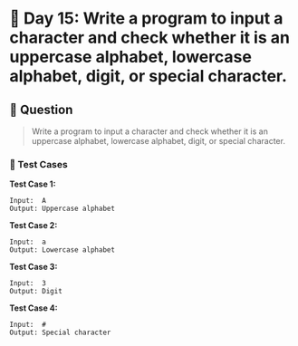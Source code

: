 # 📅 Day 15: Write a program to input a character and check whether it is an uppercase alphabet, lowercase alphabet, digit, or special character.

## 📝 Question

> Write a program to input a character and check whether it is an uppercase alphabet, lowercase alphabet, digit, or special character.

### 🧪 Test Cases

**Test Case 1:**
```
Input:  A
Output: Uppercase alphabet
```
**Test Case 2:**
```
Input:  a
Output: Lowercase alphabet
```
**Test Case 3:**
```
Input:  3
Output: Digit
```
**Test Case 4:**
```
Input:  #
Output: Special character
```
